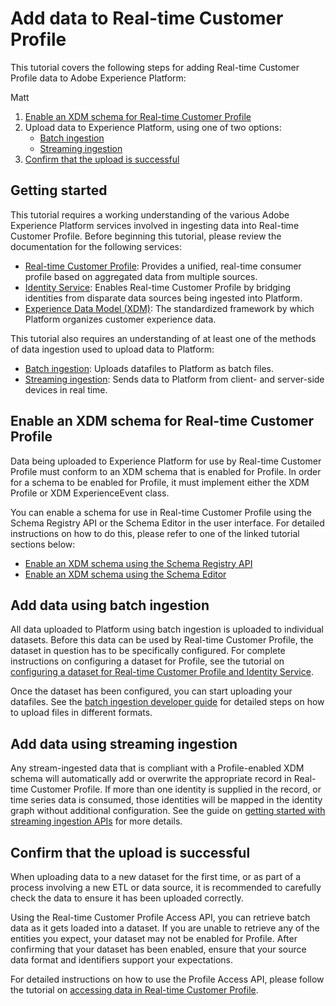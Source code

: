 # Add data to Real-time Customer Profile

This tutorial covers the following steps for adding Real-time Customer Profile data to Adobe Experience Platform:

Matt

1. [Enable an XDM schema for Real-time Customer Profile](#enable-an-xdm-schema-for-real-time-customer-profile)
2. Upload data to Experience Platform, using one of two options:
    - [Batch ingestion](#add-data-using-batch-ingestion)
    - [Streaming ingestion](#add-data-using-streaming-ingestion)
3. [Confirm that the upload is successful](#confirm-that-the-upload-is-successful)

## Getting started

This tutorial requires a working understanding of the various Adobe Experience Platform services involved in ingesting data into Real-time Customer Profile. Before beginning this tutorial, please review the documentation for the following services:


- [Real-time Customer Profile](../../technical_overview/unified_profile_architectural_overview/unified_profile_architectural_overview.md): Provides a unified, real-time consumer profile based on aggregated data from multiple sources.
- [Identity Service](../../technical_overview/identity_services_architectural_overview/identity_services_architectural_overview.md): Enables Real-time Customer Profile by bridging identities from disparate data sources being ingested into Platform.
- [Experience Data Model (XDM)](../../technical_overview/schema_registry/xdm_system/xdm_system_in_experience_platform.md): The standardized framework by which Platform organizes customer experience data.

This tutorial also requires an understanding of at least one of the methods of data ingestion used to upload data to Platform:

- [Batch ingestion](../../technical_overview/ingest_architectural_overview/ingest_architectural_overview.md): Uploads datafiles to Platform as batch files.
- [Streaming ingestion](../../technical_overview/streaming_ingest/streaming_ingest_overview.md): Sends data to Platform from client- and server-side devices in real time.



## Enable an XDM schema for Real-time Customer Profile

Data being uploaded to Experience Platform for use by Real-time Customer Profile must conform to an XDM schema that is enabled for Profile. In order for a schema to be enabled for Profile, it must implement either the XDM Profile or XDM ExperienceEvent class.

You can enable a schema for use in Real-time Customer Profile using the Schema Registry API or the Schema Editor in the user interface. For detailed instructions on how to do this, please refer to one of the linked tutorial sections below:
 - [Enable an XDM schema using the Schema Registry API](../schema_registry_api_tutorial/schema_registry_api_tutorial.md#enable-schema-for-use-in-real-time-customer-profile)
 - [Enable an XDM schema using the Schema Editor](../schema_editor_tutorial/schema_editor_tutorial.md#use-in-unified-profile-service)

## Add data using batch ingestion

All data uploaded to Platform using batch ingestion is uploaded to individual datasets. Before this data can be used by Real-time Customer Profile, the dataset in question has to be specifically configured. For complete instructions on configuring a dataset for Profile, see the tutorial on [configuring a dataset for Real-time Customer Profile and Identity Service](../unified_profile_dataset_tutorial/unified_profile_dataset_api_tutorial.md).

Once the dataset has been configured, you can start uploading your datafiles. See the [batch ingestion developer guide](../../technical_overview/ingest_architectural_overview/batch_data_ingestion_developer_guide.md) for detailed steps on how to upload files in different formats.

## Add data using streaming ingestion

Any stream-ingested data that is compliant with a Profile-enabled XDM schema will automatically add or overwrite the appropriate record in Real-time Customer Profile. If more than one identity is supplied in the record, or time series data is consumed, those identities will be mapped in the identity graph without additional configuration. See the guide on [getting started with streaming ingestion APIs](../../technical_overview/streaming_ingest/getting_started_with_platform_streaming_ingestion.md) for more details.

## Confirm that the upload is successful

When uploading data to a new dataset for the first time, or as part of a process involving a new ETL or data source, it is recommended to carefully check the data to ensure it has been uploaded correctly. 

Using the Real-time Customer Profile Access API, you can retrieve batch data as it gets loaded into a dataset. If you are unable to retrieve any of the entities you expect, your dataset may not be enabled for Profile. After confirming that your dataset has been enabled, ensure that your source data format and identifiers support your expectations.

For detailed instructions on how to use the Profile Access API, please follow the tutorial on [accessing data in Real-time Customer Profile](../consuming_unified_profile_data/consuming_unified_profile_data.md).
